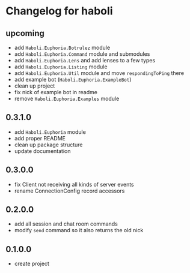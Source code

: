 # Changelog for haboli

## upcoming
- add `Haboli.Euphoria.Botrulez` module
- add `Haboli.Euphoria.Command` module and submodules
- add `Haboli.Euphoria.Lens` and add lenses to a few types
- add `Haboli.Euphoria.Listing` module
- add `Haboli.Euphoria.Util` module and move `respondingToPing` there
- add example bot (`Haboli.Euphoria.ExampleBot`)
- clean up project
- fix nick of example bot in readme
- remove `Haboli.Euphoria.Examples` module

## 0.3.1.0
- add `Haboli.Euphoria` module
- add proper README
- clean up package structure
- update documentation

## 0.3.0.0
- fix Client not receiving all kinds of server events
- rename ConnectionConfig record accessors

## 0.2.0.0
- add all session and chat room commands
- modify `send` command so it also returns the old nick

## 0.1.0.0
- create project
